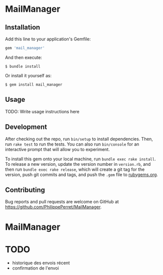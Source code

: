# MailManager


## Installation

Add this line to your application's Gemfile:

```ruby
gem 'mail_manager'
```

And then execute:

    $ bundle install

Or install it yourself as:

    $ gem install mail_manager

## Usage

TODO: Write usage instructions here

## Development

After checking out the repo, run `bin/setup` to install dependencies. Then, run `rake test` to run the tests. You can also run `bin/console` for an interactive prompt that will allow you to experiment.

To install this gem onto your local machine, run `bundle exec rake install`. To release a new version, update the version number in `version.rb`, and then run `bundle exec rake release`, which will create a git tag for the version, push git commits and tags, and push the `.gem` file to [rubygems.org](https://rubygems.org).

## Contributing

Bug reports and pull requests are welcome on GitHub at https://github.com/PhilippePerret/MailManager.

# MailManager

# TODO

* historique des envois récent
* confirmation de l'envoi

